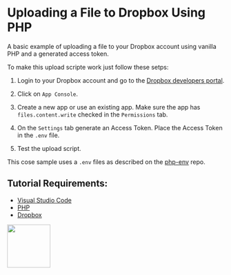 # Uploading a File to Dropbox Using PHP

A basic example of uploading a file to your Dropbox account using vanilla PHP and a generated access token.

To make this upload scripte work just follow these setps:

1. Login to your Dropbox account and go to the [Dropbox developers portal](https://www.dropbox.com/developers/).

2. Click on ```App Console```.

3. Create a new app or use an existing app. Make sure the app has ```files.content.write``` checked in the ```Permissions``` tab.

4. On the ```Settings``` tab generate an Access Token. Place the Access Token in the ```.env``` file. 

5. Test the upload script. 

This cose sample uses a ```.env``` files as described on the [php-env](https://github.com/codeadamca/php-env) repo. 

## Tutorial Requirements:

* [Visual Studio Code](https://code.visualstudio.com/)
* [PHP](https://www.php.net/)
* [Dropbox](https://www.dropbox.com/)

<a href="https://codeadam.ca">
<img src="https://codeadam.ca/images/code-block.png" width="100">
</a>
